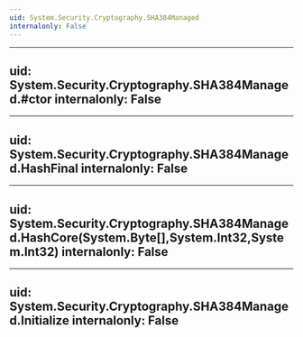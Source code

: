 ```yaml
---
uid: System.Security.Cryptography.SHA384Managed
internalonly: False
---
```


---
uid: System.Security.Cryptography.SHA384Managed.#ctor
internalonly: False
---

---
uid: System.Security.Cryptography.SHA384Managed.HashFinal
internalonly: False
---

---
uid: System.Security.Cryptography.SHA384Managed.HashCore(System.Byte[],System.Int32,System.Int32)
internalonly: False
---

---
uid: System.Security.Cryptography.SHA384Managed.Initialize
internalonly: False
---
